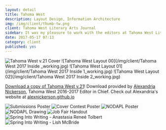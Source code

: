 ```yaml
---
layout: detail
title: Tahoma West
description: Layout Design, Information Architecture
img: /img/client/thumb-tw.png
client: Tahoma West Literary Arts Journal
sidebar: It was my pleasure to work with the editors at Tahoma West Literary Arts Journal to do information architecture and layout design for the 2017 publication of Tahoma West. I also helped to create some posters for content generation and events held by the Tahoma West team
date: 2017-05-17 07:13
category: client
published: yes
---
```


![Tahoma West v.21 Cover](/img/client/tw-cover.jpg)
![Tahoma West Layout 00](/img/client/Tahoma West 2017 Inside _working.jpg)
![Tahoma West Layout 01](/img/client/Tahoma West 2017 Inside 1_working.jpg)
![Tahoma West Layout 02](/img/client/Tahoma West 2017 Inside 2_working.jpg)

[Download a copy of Tahoma West v.21][1]! Download provided by [Alexandria Nickerson](http://alexnickerson.github.io), Tahoma West 2016-2017 Editor in Chief. Check out Alexandria's website at [alexnickerson.github.io](http://alexnickerson.github.io)

![Submissions Poster](/img/client/submission-poster.jpg)
![Cover Contest Poster](/img/client/contest-poster.jpg)
![NODAPL Poster](/img/client/nodapl-poster.jpg)
![NODAPL Drawing](/img/client/NODAPL-drawing.jpg)
![Job Fair Handout](/img/client/tw-job-fair.jpg)
![Spring Into Writing - Anastasia Reneé Tolbert](/img/client/tw-Anastacia.jpg)
![Spring Into Writing - Lish McBride](/img/client/tw-mcbride.jpg)

<!-- # Tahoma West Literary Arts Journal 2017

get pictures of the book up eh!?

some cool screenshots of layout pages

the actual book
inside the actual book -->

<!-- Download link for Tahoma West from Alex Nickerson's Website -->
[1]:https://alexnickerson.github.io/download/Tahoma_West-2017v21.pdf
